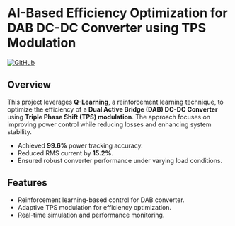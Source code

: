 # AI-Based Efficiency Optimization for DAB DC-DC Converter using TPS Modulation

[![GitHub](https://img.shields.io/badge/GitHub-Repository-blue?logo=github)](https://github.com/VaibhavUNavalagi/AI-Based-Efficiency-Optimization-for-DAB-DC-DC-Converter-using-TPS-Modulation)

## Overview
This project leverages **Q-Learning**, a reinforcement learning technique, to optimize the efficiency of a **Dual Active Bridge (DAB) DC-DC Converter** using **Triple Phase Shift (TPS) modulation**. The approach focuses on improving power control while reducing losses and enhancing system stability.

- Achieved **99.6%** power tracking accuracy.
- Reduced RMS current by **15.2%**.
- Ensured robust converter performance under varying load conditions.

## Features
- Reinforcement learning-based control for DAB converter.
- Adaptive TPS modulation for efficiency optimization.
- Real-time simulation and performance monitoring.

